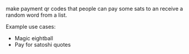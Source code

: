 make payment qr codes that people can pay some sats to an receive a random word from a list.

Example use cases:
* Magic eightball
* Pay for satoshi quotes
